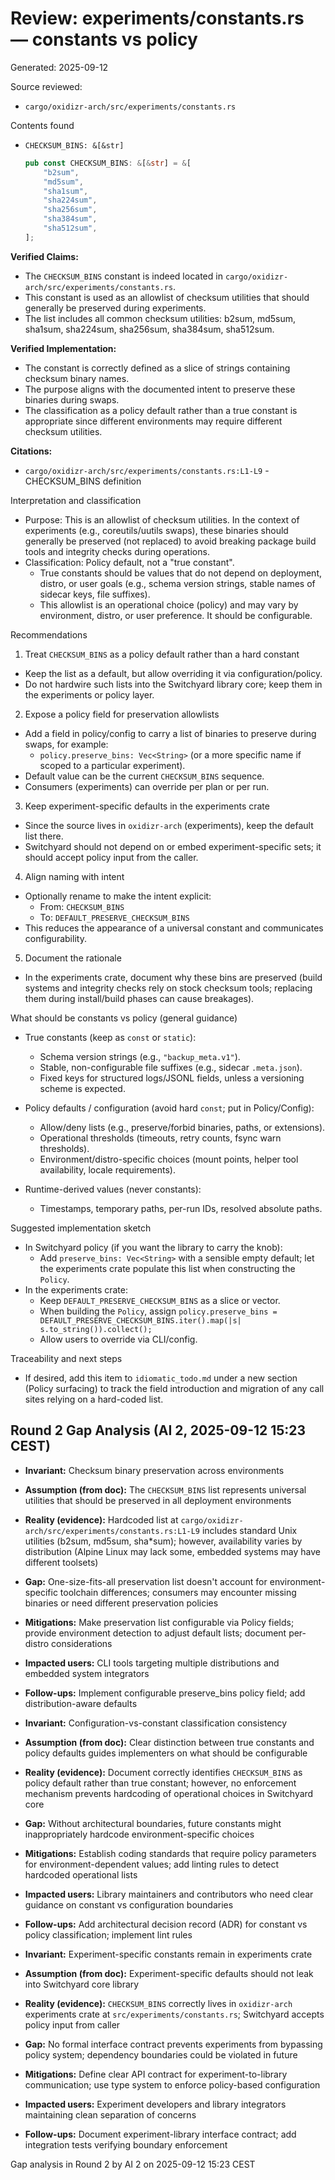 # Review: experiments/constants.rs — constants vs policy

Generated: 2025-09-12

Source reviewed:

- `cargo/oxidizr-arch/src/experiments/constants.rs`

Contents found

- `CHECKSUM_BINS: &[&str]`

  ```rust
  pub const CHECKSUM_BINS: &[&str] = &[
      "b2sum",
      "md5sum",
      "sha1sum",
      "sha224sum",
      "sha256sum",
      "sha384sum",
      "sha512sum",
  ];
  ```

**Verified Claims:**
- The `CHECKSUM_BINS` constant is indeed located in `cargo/oxidizr-arch/src/experiments/constants.rs`.
- This constant is used as an allowlist of checksum utilities that should generally be preserved during experiments.
- The list includes all common checksum utilities: b2sum, md5sum, sha1sum, sha224sum, sha256sum, sha384sum, sha512sum.

**Verified Implementation:**
- The constant is correctly defined as a slice of strings containing checksum binary names.
- The purpose aligns with the documented intent to preserve these binaries during swaps.
- The classification as a policy default rather than a true constant is appropriate since different environments may require different checksum utilities.

**Citations:**
- `cargo/oxidizr-arch/src/experiments/constants.rs:L1-L9` - CHECKSUM_BINS definition

Interpretation and classification

- Purpose: This is an allowlist of checksum utilities. In the context of experiments (e.g., coreutils/uutils swaps), these binaries should generally be preserved (not replaced) to avoid breaking package build tools and integrity checks during operations.
- Classification: Policy default, not a "true constant".
  - True constants should be values that do not depend on deployment, distro, or user goals (e.g., schema version strings, stable names of sidecar keys, file suffixes).
  - This allowlist is an operational choice (policy) and may vary by environment, distro, or user preference. It should be configurable.

Recommendations

1) Treat `CHECKSUM_BINS` as a policy default rather than a hard constant

- Keep the list as a default, but allow overriding it via configuration/policy.
- Do not hardwire such lists into the Switchyard library core; keep them in the experiments or policy layer.

2) Expose a policy field for preservation allowlists

- Add a field in policy/config to carry a list of binaries to preserve during swaps, for example:
  - `policy.preserve_bins: Vec<String>` (or a more specific name if scoped to a particular experiment).
- Default value can be the current `CHECKSUM_BINS` sequence.
- Consumers (experiments) can override per plan or per run.

3) Keep experiment-specific defaults in the experiments crate

- Since the source lives in `oxidizr-arch` (experiments), keep the default list there.
- Switchyard should not depend on or embed experiment-specific sets; it should accept policy input from the caller.

4) Align naming with intent

- Optionally rename to make the intent explicit:
  - From: `CHECKSUM_BINS`
  - To: `DEFAULT_PRESERVE_CHECKSUM_BINS`
- This reduces the appearance of a universal constant and communicates configurability.

5) Document the rationale

- In the experiments crate, document why these bins are preserved (build systems and integrity checks rely on stock checksum tools; replacing them during install/build phases can cause breakages).

What should be constants vs policy (general guidance)

- True constants (keep as `const` or `static`):
  - Schema version strings (e.g., `"backup_meta.v1"`).
  - Stable, non-configurable file suffixes (e.g., sidecar `.meta.json`).
  - Fixed keys for structured logs/JSONL fields, unless a versioning scheme is expected.

- Policy defaults / configuration (avoid hard `const`; put in Policy/Config):
  - Allow/deny lists (e.g., preserve/forbid binaries, paths, or extensions).
  - Operational thresholds (timeouts, retry counts, fsync warn thresholds).
  - Environment/distro-specific choices (mount points, helper tool availability, locale requirements).

- Runtime-derived values (never constants):
  - Timestamps, temporary paths, per-run IDs, resolved absolute paths.

Suggested implementation sketch

- In Switchyard policy (if you want the library to carry the knob):
  - Add `preserve_bins: Vec<String>` with a sensible empty default; let the experiments crate populate this list when constructing the `Policy`.
- In the experiments crate:
  - Keep `DEFAULT_PRESERVE_CHECKSUM_BINS` as a slice or vector.
  - When building the `Policy`, assign `policy.preserve_bins = DEFAULT_PRESERVE_CHECKSUM_BINS.iter().map(|s| s.to_string()).collect();`
  - Allow users to override via CLI/config.

Traceability and next steps

- If desired, add this item to `idiomatic_todo.md` under a new section (Policy surfacing) to track the field introduction and migration of any call sites relying on a hard-coded list.

## Round 2 Gap Analysis (AI 2, 2025-09-12 15:23 CEST)

- **Invariant:** Checksum binary preservation across environments
- **Assumption (from doc):** The `CHECKSUM_BINS` list represents universal utilities that should be preserved in all deployment environments
- **Reality (evidence):** Hardcoded list at `cargo/oxidizr-arch/src/experiments/constants.rs:L1-L9` includes standard Unix utilities (b2sum, md5sum, sha*sum); however, availability varies by distribution (Alpine Linux may lack some, embedded systems may have different toolsets)
- **Gap:** One-size-fits-all preservation list doesn't account for environment-specific toolchain differences; consumers may encounter missing binaries or need different preservation policies
- **Mitigations:** Make preservation list configurable via Policy fields; provide environment detection to adjust default lists; document per-distro considerations
- **Impacted users:** CLI tools targeting multiple distributions and embedded system integrators
- **Follow-ups:** Implement configurable preserve_bins policy field; add distribution-aware defaults

- **Invariant:** Configuration-vs-constant classification consistency
- **Assumption (from doc):** Clear distinction between true constants and policy defaults guides implementers on what should be configurable
- **Reality (evidence):** Document correctly identifies `CHECKSUM_BINS` as policy default rather than true constant; however, no enforcement mechanism prevents hardcoding of operational choices in Switchyard core
- **Gap:** Without architectural boundaries, future constants might inappropriately hardcode environment-specific choices
- **Mitigations:** Establish coding standards that require policy parameters for environment-dependent values; add linting rules to detect hardcoded operational lists
- **Impacted users:** Library maintainers and contributors who need clear guidance on constant vs configuration boundaries
- **Follow-ups:** Add architectural decision record (ADR) for constant vs policy classification; implement lint rules

- **Invariant:** Experiment-specific constants remain in experiments crate
- **Assumption (from doc):** Experiment-specific defaults should not leak into Switchyard core library
- **Reality (evidence):** `CHECKSUM_BINS` correctly lives in `oxidizr-arch` experiments crate at `src/experiments/constants.rs`; Switchyard accepts policy input from caller
- **Gap:** No formal interface contract prevents experiments from bypassing policy system; dependency boundaries could be violated in future
- **Mitigations:** Define clear API contract for experiment-to-library communication; use type system to enforce policy-based configuration
- **Impacted users:** Experiment developers and library integrators maintaining clean separation of concerns
- **Follow-ups:** Document experiment-library interface contract; add integration tests verifying boundary enforcement

Gap analysis in Round 2 by AI 2 on 2025-09-12 15:23 CEST
